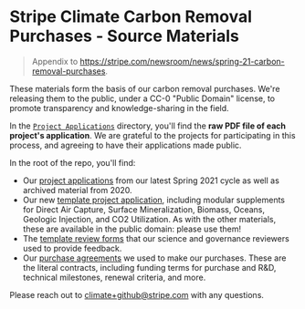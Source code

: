 # Stripe Climate Carbon Removal Purchases - Source Materials

> Appendix to https://stripe.com/newsroom/news/spring-21-carbon-removal-purchases.

These materials form the basis of our carbon removal purchases. We're releasing them to the public, under a CC-0 "Public Domain" license, to promote transparency and knowledge-sharing in the field. 

In the [`Project Applications`](./Project%20Applications) directory, you'll find the **raw PDF file of each project's application**. We are grateful to the projects for participating in this process, and agreeing to have their applications made public.

In the root of the repo, you'll find:

- Our [project applications](./Project%20Applications/Spring%202021) from our latest Spring 2021 cycle as well as archived material from 2020.
- Our new [template project application](./\[Template\]%20Project%20Application/Srping%202021), including modular supplements for Direct Air Capture, Surface Mineralization, Biomass, Oceans, Geologic Injection, and CO2 Utilization. As with the other materials, these are available in the public domain: please use them!
- The [template review forms](./\[Template\]%20Review%20Forms/Spring%2021.pdf) that our science and governance reviewers used to provide feedback.
- Our [purchase agreements](./Purchase%20Agreements/Spring%2021) we used to make our purchases. These are the literal contracts, including funding terms for purchase and R&D, technical milestones, renewal criteria, and more.
 
Please reach out to climate+github@stripe.com with any questions.

